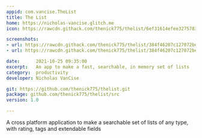```yaml
---
appid: com.vancise.TheList
title: The List
home: https://nicholas-vancise.glitch.me
icon: https://rawcdn.githack.com/thenick775/thelist/6ef31614efee3275783cf20c696d34b2fde10387/images/TheList-large.png

screenshots:
- url: https://rawcdn.githack.com/thenick775/thelist/384f46207c127072be46a5377853518ee31d5fe6/images/shot1.png
- url: https://rawcdn.githack.com/thenick775/thelist/384f46207c127072be46a5377853518ee31d5fe6/images/shot2.png

date:      2021-10-25 09:35:00
excerpt:   An app to make a fast, searchable, in memory set of lists
category:  productivity
developer: Nicholas VanCise

git: https://github.com/thenick775/thelist.git
package: github.com/thenick775/thelist/src
version: 1.0

---
```


A cross platform application to make a searchable set of lists of any type, with rating, tags and extendable fields

